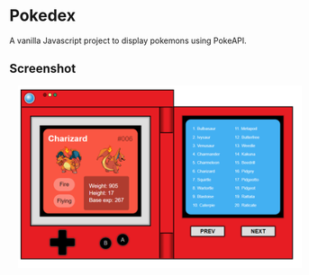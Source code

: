 # Pokedex
A vanilla Javascript project to display pokemons using PokeAPI.

## Screenshot

<img src="screenshot.png" alt="pokedex" style="margin-left: 15px;" />
